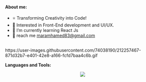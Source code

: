 
#### About me:
- ⭐ Transforming Creativity into Code!
- 🔭 Interested in Front-End development and UI/UX.
- 🌱 I’m currently learning React Js
- 💬 reach me maramhamed83@gmail.com
<br/>
<a>https://user-images.githubusercontent.com/74038190/212257467-871d32b7-e401-42e8-a166-fcfd7baa4c6b.gif
 </a>
  <p><b> Languages and Tools: </b></p>
  <p align="center">
  <a href="https://skillicons.dev">
    <img src="https://skillicons.dev/icons?i=vscode,html,css,js,bootstrap,git,github,postman,pr,xd,ai,ae" />       
  </a>
